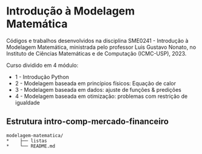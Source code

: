 # Introdução à Modelagem Matemática

Códigos e trabalhos desenvolvidos na disciplina SME0241 - Introdução à Modelagem Matemática, ministrada pelo professor Luis Gustavo Nonato, no Instituto de Ciências Matemáticas e de Computação (ICMC-USP), 2023.

Curso dividido em 4 módulo:
*  1 - Introdução Python
*  2 - Modelagem baseada em princípios físicos: Equação de calor
*  3 - Modelagem baseada em dados: ajuste de funções & predições
*  4 - Modelagem baseada em otimização: problemas com restrição de igualdade

## Estrutura intro-comp-mercado-financeiro
```
modelagem-matematica/
*    ├── listas
*    └── README.md
```
